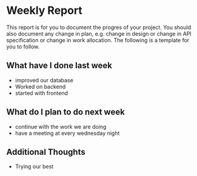 # Weekly Report

This report is for you to document the progres of your project. You should also document any change in plan, e.g. change in design or change in API specification or change in work allocation. The following is a template for you to follow.

## What have I done last week

-   improved our database
-   Worked on backend
-   started with frontend

## What do I plan to do next week

-   continue with the work we are doing
-   have a meeting at every wednesday night


## Additional Thoughts

-   Trying our best


